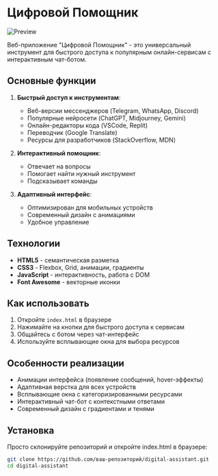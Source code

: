 # Цифровой Помощник

![Preview](screenshot.png)

Веб-приложение "Цифровой Помощник" - это универсальный инструмент для быстрого доступа к популярным онлайн-сервисам с интерактивным чат-ботом.

## Основные функции

1. **Быстрый доступ к инструментам**:
   - Веб-версии мессенджеров (Telegram, WhatsApp, Discord)
   - Популярные нейросети (ChatGPT, Midjourney, Gemini)
   - Онлайн-редакторы кода (VSCode, Replit)
   - Переводчик (Google Translate)
   - Ресурсы для разработчиков (StackOverflow, MDN)

2. **Интерактивный помощник**:
   - Отвечает на вопросы
   - Помогает найти нужный инструмент
   - Подсказывает команды

3. **Адаптивный интерфейс**:
   - Оптимизирован для мобильных устройств
   - Современный дизайн с анимациями
   - Удобное управление

## Технологии

- **HTML5** - семантическая разметка
- **CSS3** - Flexbox, Grid, анимации, градиенты
- **JavaScript** - интерактивность, работа с DOM
- **Font Awesome** - векторные иконки

## Как использовать

1. Откройте `index.html` в браузере
2. Нажимайте на кнопки для быстрого доступа к сервисам
3. Общайтесь с ботом через чат-интерфейс
4. Используйте всплывающие окна для выбора ресурсов

## Особенности реализации

- Анимации интерфейса (появление сообщений, hover-эффекты)
- Адаптивная верстка для всех устройств
- Всплывающие окна с категоризированными ресурсами
- Интерактивный чат-бот с контекстными ответами
- Современный дизайн с градиентами и тенями

## Установка

Просто склонируйте репозиторий и откройте index.html в браузере:

```bash
git clone https://github.com/ваш-репозиторий/digital-assistant.git
cd digital-assistant